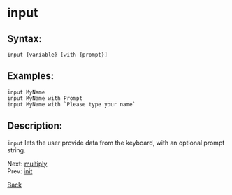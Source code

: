 # input

## Syntax:
`input {variable} [with {prompt}]`
## Examples:
`input MyName`  
`input MyName with Prompt`  
``input MyName with `Please type your name` ``
## Description:
`input` lets the user provide data from the keyboard, with an optional prompt string.

Next: [multiply](multiply.md)  
Prev: [init](init.md)

[Back](../../README.md)
